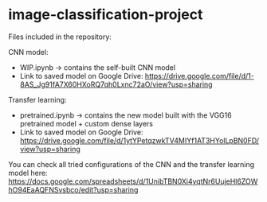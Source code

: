 # image-classification-project

Files included in the repository:

CNN model:
- WIP.ipynb -> contains the self-built CNN model
- Link to saved model on Google Drive: https://drive.google.com/file/d/1-8AS_Jg91fA7X60HXoRQ7qh0Lxnc72aO/view?usp=sharing

Transfer learning:
- pretrained.ipynb -> contains the new model built with the VGG16 pretrained model + custom dense layers
- Link to saved model on Google Drive: https://drive.google.com/file/d/1ytYPetqzwkTV4MIYf1AT3HYolLpBN0FD/view?usp=sharing

You can check all tried configurations of the CNN and the transfer learning model here: https://docs.google.com/spreadsheets/d/1UnibTBN0Xi4yqtNr6UujeHl6ZOWhO94EaAQFNSvsbco/edit?usp=sharing
